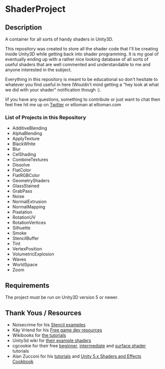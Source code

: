 # ShaderProject

## Description ##
A container for all sorts of handy shaders in Unity3D.

This repository was created to store all the shader code that I'll be creating inside Unity3D while getting back into shader programming. It is my goal of eventually ending up with a rather nice looking database of all sorts of useful shaders that are well commented and understandable to me and anyone interested in the subject.

Everything in this repository is meant to be educational so don't hesitate to whatever you find useful in here (Wouldn't mind getting a "hey look at what we did with your shader" notification though :).

Iif you have any questions, something to contribute or just want to chat then feel free hit me up on  [Twitter](https://twitter.com/ellioman) or ellioman at ellioman.com

### List of Projects in this Repository ###
	
* AdditiveBlending
* AlphaBlending
* ApplyTexture
* BlackWhite
* Blur
* CelShading
* CombineTextures
* Dissolve
* FlatColor
* FlatRGBColor
* GeometryShaders
* GlassStained
* GrabPass
* Noise
* NormalExtrusion
* NormalMapping
* Pixelation
* RotationUV
* RotationVertices
* Silhuette
* Smoke
* StencilBuffer
* Tint
* VertexPosition
* VolumetricExplosion
* Waves
* WorldSpace
* Zoom

## Requirements ##
The project must be run on Unity3D version 5 or newer.

## Thank Yous / Resources ##

* Noisecrime for his [Stencil examples](http://forum.unity3d.com/threads/unity-4-2-stencils-for-portal-rendering.191890/)
* Käy Vriend for his [Free game dev resources](http://kay-vriend.blogspot.dk/2012/09/medieval-stonework.html)
* Wikibooks for [the tutorials](https://en.wikibooks.org/wiki/Cg_Programming/Unity)
* Unity3d wiki for [their example shaders](http://wiki.unity3d.com/index.php/Shaders)
* cgcookie for their free [beginner](https://cgcookie.com/archive/noob-to-pro-shader-writing-for-unity-4-beginner/), [intermediate](https://cgcookie.com/archive/noob-to-pro-shader-writing-for-unity-4-intermediate/) and [surface shader](https://cgcookie.com/archive/introduction-to-surface-shaders-in-unity/) tutorials
* Alan Zucconi for his [tutorials](http://www.alanzucconi.com/2015/07/08/screen-shaders-and-postprocessing-effects-in-unity3d/) and [Unity 5.x Shaders and Effects Cookbook](http://www.amazon.com/gp/product/B019ZNWJ5G?psc=1&redirect=true&ref_=oh_aui_d_detailpage_o00_)
